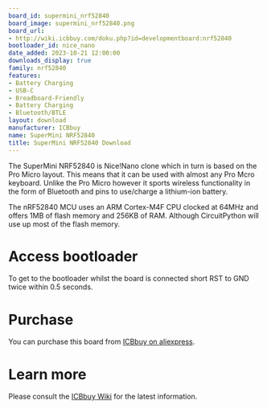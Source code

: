 ```yaml
---
board_id: supermini_nrf52840
board_image: supermini_nrf52840.png
board_url:
- http://wiki.icbbuy.com/doku.php?id=developmentboard:nrf52840
bootloader_id: nice_nano
date_added: 2023-10-21 12:00:00
downloads_display: true
family: nrf52840
features:
- Battery Charging
- USB-C
- Breadboard-Friendly
- Battery Charging
- Bluetooth/BTLE
layout: download
manufacturer: ICBbuy
name: SuperMini NRF52840
title: SuperMini NRF52840 Download
---
```


The SuperMini NRF52840 is Nice!Nano clone which in turn is based on the Pro Micro layout. This means that it can be used with almost any Pro Mcro keyboard. Unlike the Pro Micro however it sports wireless functionality in the form of Bluetooth and pins to use/charge a lithium-ion battery.

The nRF52840 MCU uses an ARM Cortex-M4F CPU clocked at 64MHz and offers 1MB of flash memory and 256KB of RAM. Although CircuitPython will use up most of the flash memory.

# Access bootloader
To get to the bootloader whilst the board is connected short RST to GND twice within 0.5 seconds.

# Purchase
You can purchase this board from [ICBbuy on aliexpress](https://www.aliexpress.com/item/3256805833497363.html).

# Learn more
Please consult the [ICBbuy Wiki](http://wiki.icbbuy.com/doku.php?id=developmentboard:nrf52840) for the latest information.

